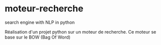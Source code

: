# moteur-recherche
search engine with NLP in python


Réalisation d'un projet python sur un moteur de recherche. Ce moteur se base sur le BOW 
(Bag Of Word)
